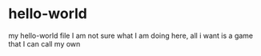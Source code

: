 # hello-world
my hello-world file
I am not sure what I am doing here, all i want is a game that I can call my own
